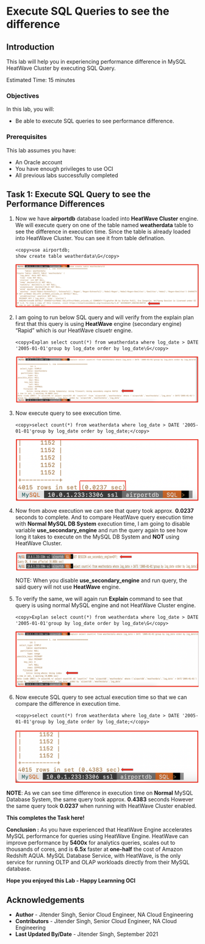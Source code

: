 # Execute SQL Queries to see the difference

## Introduction

This lab will help you in experiencing performance difference in MySQL HeatWave Cluster by executing SQL Query.

Estimated Time: 15 minutes

### Objectives

In this lab, you will:
* Be able to execute SQL queries to see performance difference.

### Prerequisites

This lab assumes you have:
* An Oracle account
* You have enough privileges to use OCI
* All previous labs successfully completed

## Task 1: Execute SQL Query to see the Performance Differences

1. Now we have **airportdb** database loaded into **HeatWave Cluster** engine. We will execute query on one of the table named **weatherdata** table to see the difference in execution time. Since the table is already loaded into HeatWave Cluster. You can see it from table defination.

	```
	<copy>use airportdb;
	show create table weatherdata\G</copy>
	```

	![table](images/table.png)

2. I am going to run below SQL query and will verify from the explain plan first that this query is using **HeatWave** engine (secondary engine) “Rapid” which is our HeatWave clsuetr engine.

	```
	<copy>Explan select count(*) from weatherdata where log_date > DATE '2005-01-01'group by log_date order by log_date\G</copy>
	```

	![explain](images/explain.png)

3. Now execute query to see execution time.

	```
	<copy>select count(*) from weatherdata where log_date > DATE '2005-01-01'group by log_date order by log_date;</copy>
	```

	![execution-time](images/execution-time.png)

4. Now from above execution we can see that query took approx. **0.0237** seconds to complete. And to compare HeatWave query execution time with **Normal MySQL DB System** execution time, I am going to disable variable **use_secondary_engine** and run the query again to see how long it takes to execute on the MySQL DB System and **NOT** using HeatWave Cluster.

   ![disable](images/disable.png)

	 NOTE: When you disable **use_secondary_engine** and run query, the said query will not use **HeatWave** engine.

5.	To verify the same, we will again run **Explain** command to see that query is using normal MySQL engine and not HeatWave Cluster engine.

	```
	<copy>Explan select count(*) from weatherdata where log_date > DATE '2005-01-01'group by log_date order by log_date\G</copy>
	```

	![again-explain](images/again-explain.png)

6.	Now execute SQL query to see actual execution time so that we can compare the difference in execution time.

	```
	<copy>select count(*) from weatherdata where log_date > DATE '2005-01-01'group by log_date order by log_date;</copy>
	```

	![execute-again](images/execute-again.png)

**NOTE**: As we can see time difference in execution time on **Normal** MySQL Database System, the same query took approx. **0.4383** seconds However the same query took **0.0237** when running with HeatWave Cluster enabled.

**This completes the Task here!**

**Conclusion :**
As you have experienced that HeatWave Engine accelerates MySQL performance for queries using HeatWave Engine. HeatWave can improve performance by **5400x** for analytics queries, scales out to thousands of cores, and is **6.5x** faster at **one-half** the cost of Amazon Redshift AQUA. MySQL Database Service, with HeatWave, is the only service for running OLTP and OLAP workloads directly from their MySQL database.

**Hope you enjoyed this Lab - Happy Learnning OCI**

## Acknowledgements
* **Author** - Jitender Singh, Senior Cloud Engineer, NA Cloud Engineering
* **Contributors** -  Jitender Singh, Senior Cloud Engineer, NA Cloud Engineering
* **Last Updated By/Date** - Jitender Singh, September 2021
